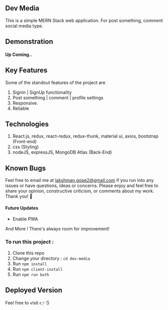 ## Dev Media

This is a simple MERN Stack web application. For post something, comment social media type.

## Demonstration

#### Up Coming..

## Key Features

Some of the standout features of the project are

1.  Signin | SignUp functionality
2.  Post something | comment | profile settings
3.  Responsive.
4.  Reliable

## Technologies

1. React.js, redux, react-redux, redux-thunk, material ui, axios, bootstrap (Front-end)
2. css (Styling)
3. nodeJS, expressJS, MongoDB Atlas (Back-End)

## Known Bugs

Feel free to email me at lakshman.gope2@gmail.com if you run into any issues or have questions, ideas or concerns. Please enjoy
and feel free to share your opinion, constructive criticism, or comments about my work. Thank you! 🙂

#### Future Updates

- Enable PWA

And More ! There's always room for improvement!

### To run this project :

1. Clone this repo
2. Change your directory : `cd dev-media`
3. Run `npm install`
4. Run `npm client-install`
5. Run `npm run both`

## Deployed Version

Feel free to visit 👉 🔃
